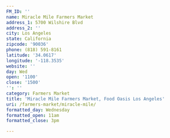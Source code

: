 ```yaml
---
FM_ID: ''
name: Miracle Mile Farmers Market
address_1: 5700 Wilshire Blvd
address_2: ''
city: Los Angeles
state: California
zipcode: '90036'
phone: (818) 591-8161
latitude: '34.0617'
longitude: '-118.3535'
website: ''
day: Wed
open: '1100'
close: '1500'
'': ''
category: Farmers Market
title: 'Miracle Mile Farmers Market, Food Oasis Los Angeles'
uri: /farmers-market/miracle-mile/
formatted_day: Wednesday
formatted_open: 11am
formatted_close: 3pm

---
```

